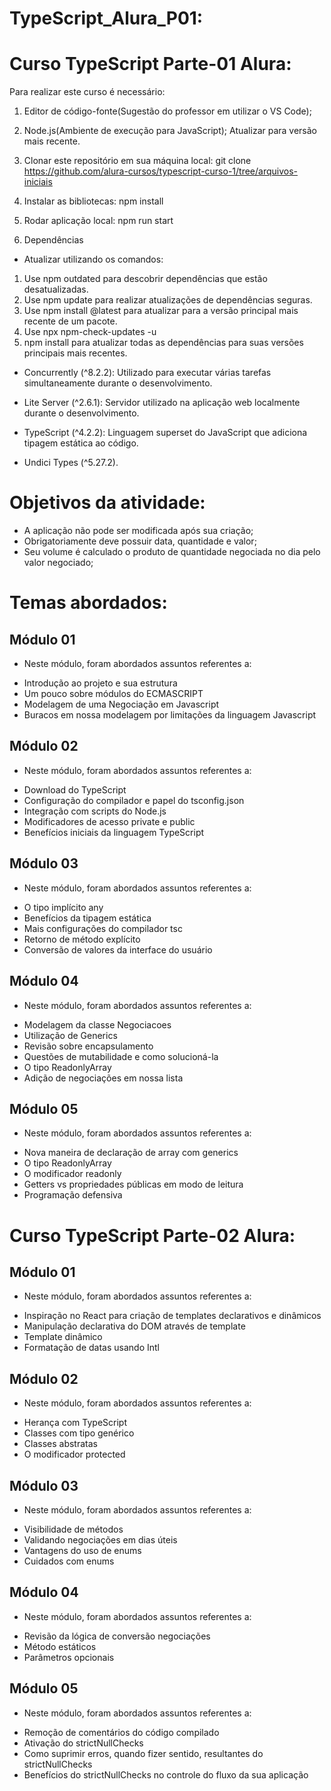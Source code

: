 # TypeScript_Alura_P01:
# Curso TypeScript Parte-01 Alura:

Para realizar este curso é necessário:
1. Editor de código-fonte(Sugestão do professor em utilizar o VS Code);

2. Node.js(Ambiente de execução para JavaScript);
Atualizar para versão mais recente.

3. Clonar este repositório em sua máquina local:
git clone https://github.com/alura-cursos/typescript-curso-1/tree/arquivos-iniciais

4. Instalar as bibliotecas:
npm install

5. Rodar aplicação local:
npm run start

6. Dependências
- Atualizar utilizando os comandos:
1. Use npm outdated para descobrir dependências que estão desatualizadas.
2. Use npm update para realizar atualizações de dependências seguras.
3. Use npm install <packagename>@latest para atualizar para a versão principal mais recente de um pacote.
4. Use npx npm-check-updates -u 
5. npm install para atualizar todas as dependências para suas versões principais mais recentes.

- Concurrently (^8.2.2): Utilizado para executar várias tarefas simultaneamente durante o desenvolvimento.

- Lite Server (^2.6.1): Servidor utilizado na aplicação web localmente durante o desenvolvimento.

- TypeScript (^4.2.2): Linguagem superset do JavaScript que adiciona tipagem estática ao código.

- Undici Types (^5.27.2).

# Objetivos da atividade:
- A aplicação não pode ser modificada após sua criação;
- Obrigatoriamente deve possuir data, quantidade e valor;
- Seu volume é calculado o produto de quantidade negociada no dia pelo valor negociado;

# Temas abordados:

## Módulo 01
- Neste módulo, foram abordados assuntos referentes a:
* Introdução ao projeto e sua estrutura
* Um pouco sobre módulos do ECMASCRIPT
* Modelagem de uma Negociação em Javascript
* Buracos em nossa modelagem por limitações da linguagem Javascript

## Módulo 02
- Neste módulo, foram abordados assuntos referentes a:
* Download do TypeScript
* Configuração do compilador e papel do tsconfig.json
* Integração com scripts do Node.js
* Modificadores de acesso private e public
* Benefícios iniciais da linguagem TypeScript

## Módulo 03
- Neste módulo, foram abordados assuntos referentes a:
* O tipo implícito any
* Benefícios da tipagem estática
* Mais configurações do compilador tsc
* Retorno de método explícito
* Conversão de valores da interface do usuário

## Módulo 04
- Neste módulo, foram abordados assuntos referentes a:
* Modelagem da classe Negociacoes
* Utilização de Generics
* Revisão sobre encapsulamento
* Questões de mutabilidade e como solucioná-la
* O tipo ReadonlyArray
* Adição de negociações em nossa lista

## Módulo 05
- Neste módulo, foram abordados assuntos referentes a:
* Nova maneira de declaração de array com generics
* O tipo ReadonlyArray
* O modificador readonly
* Getters vs propriedades públicas em modo de leitura
* Programação defensiva

# Curso TypeScript Parte-02 Alura:

## Módulo 01
- Neste módulo, foram abordados assuntos referentes a:
* Inspiração no React para criação de templates declarativos e dinâmicos
* Manipulação declarativa do DOM através de template
* Template dinâmico
* Formatação de datas usando Intl

## Módulo 02
- Neste módulo, foram abordados assuntos referentes a:
* Herança com TypeScript
* Classes com tipo genérico
* Classes abstratas
* O modificador protected

## Módulo 03
- Neste módulo, foram abordados assuntos referentes a:
* Visibilidade de métodos
* Validando negociações em dias úteis
* Vantagens do uso de enums
* Cuidados com enums

## Módulo 04
- Neste módulo, foram abordados assuntos referentes a:
* Revisão da lógica de conversão negociações
* Método estáticos
* Parâmetros opcionais

## Módulo 05
- Neste módulo, foram abordados assuntos referentes a:
* Remoção de comentários do código compilado
* Ativação do strictNullChecks
* Como suprimir erros, quando fizer sentido, resultantes do strictNullChecks
* Benefícios do strictNullChecks no controle do fluxo da sua aplicação